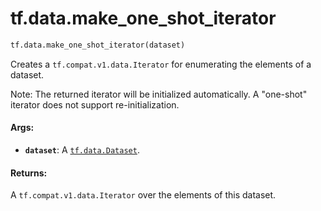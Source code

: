 <div itemscope itemtype="http://developers.google.com/ReferenceObject">
<meta itemprop="name" content="tf.data.make_one_shot_iterator" />
<meta itemprop="path" content="Stable" />
</div>

# tf.data.make_one_shot_iterator

``` python
tf.data.make_one_shot_iterator(dataset)
```

Creates a `tf.compat.v1.data.Iterator` for enumerating the elements of a dataset.

Note: The returned iterator will be initialized automatically.
A "one-shot" iterator does not support re-initialization.

#### Args:

* <b>`dataset`</b>: A <a href="../../tf/data/Dataset.md"><code>tf.data.Dataset</code></a>.


#### Returns:

A `tf.compat.v1.data.Iterator` over the elements of this dataset.